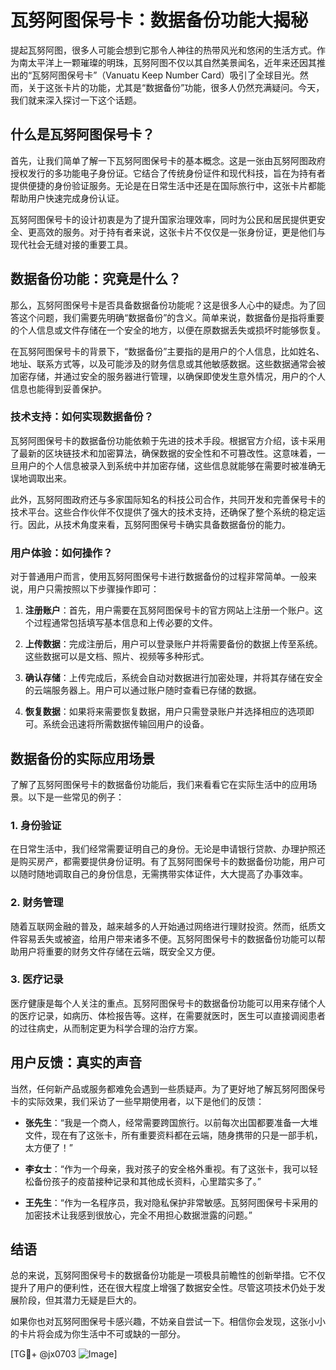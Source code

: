 # 瓦努阿图保号卡：数据备份功能大揭秘

提起瓦努阿图，很多人可能会想到它那令人神往的热带风光和悠闲的生活方式。作为南太平洋上一颗璀璨的明珠，瓦努阿图不仅以其自然美景闻名，近年来还因其推出的“瓦努阿图保号卡”（Vanuatu Keep Number Card）吸引了全球目光。然而，关于这张卡片的功能，尤其是“数据备份”功能，很多人仍然充满疑问。今天，我们就来深入探讨一下这个话题。

## 什么是瓦努阿图保号卡？

首先，让我们简单了解一下瓦努阿图保号卡的基本概念。这是一张由瓦努阿图政府授权发行的多功能电子身份证。它结合了传统身份证件和现代科技，旨在为持有者提供便捷的身份验证服务。无论是在日常生活中还是在国际旅行中，这张卡片都能帮助用户快速完成身份认证。

瓦努阿图保号卡的设计初衷是为了提升国家治理效率，同时为公民和居民提供更安全、更高效的服务。对于持有者来说，这张卡片不仅仅是一张身份证，更是他们与现代社会无缝对接的重要工具。

## 数据备份功能：究竟是什么？

那么，瓦努阿图保号卡是否具备数据备份功能呢？这是很多人心中的疑虑。为了回答这个问题，我们需要先明确“数据备份”的含义。简单来说，数据备份是指将重要的个人信息或文件存储在一个安全的地方，以便在原数据丢失或损坏时能够恢复。

在瓦努阿图保号卡的背景下，“数据备份”主要指的是用户的个人信息，比如姓名、地址、联系方式等，以及可能涉及的财务信息或其他敏感数据。这些数据通常会被加密存储，并通过安全的服务器进行管理，以确保即使发生意外情况，用户的个人信息也能得到妥善保护。

### 技术支持：如何实现数据备份？

瓦努阿图保号卡的数据备份功能依赖于先进的技术手段。根据官方介绍，该卡采用了最新的区块链技术和加密算法，确保数据的安全性和不可篡改性。这意味着，一旦用户的个人信息被录入到系统中并加密存储，这些信息就能够在需要时被准确无误地调取出来。

此外，瓦努阿图政府还与多家国际知名的科技公司合作，共同开发和完善保号卡的技术平台。这些合作伙伴不仅提供了强大的技术支持，还确保了整个系统的稳定运行。因此，从技术角度来看，瓦努阿图保号卡确实具备数据备份的能力。

### 用户体验：如何操作？

对于普通用户而言，使用瓦努阿图保号卡进行数据备份的过程非常简单。一般来说，用户只需按照以下步骤操作即可：

1. **注册账户**：首先，用户需要在瓦努阿图保号卡的官方网站上注册一个账户。这个过程通常包括填写基本信息和上传必要的文件。

2. **上传数据**：完成注册后，用户可以登录账户并将需要备份的数据上传至系统。这些数据可以是文档、照片、视频等多种形式。

3. **确认存储**：上传完成后，系统会自动对数据进行加密处理，并将其存储在安全的云端服务器上。用户可以通过账户随时查看已存储的数据。

4. **恢复数据**：如果将来需要恢复数据，用户只需登录账户并选择相应的选项即可。系统会迅速将所需数据传输回用户的设备。

## 数据备份的实际应用场景

了解了瓦努阿图保号卡的数据备份功能后，我们来看看它在实际生活中的应用场景。以下是一些常见的例子：

### 1. 身份验证

在日常生活中，我们经常需要证明自己的身份。无论是申请银行贷款、办理护照还是购买房产，都需要提供身份证明。有了瓦努阿图保号卡的数据备份功能，用户可以随时随地调取自己的身份信息，无需携带实体证件，大大提高了办事效率。

### 2. 财务管理

随着互联网金融的普及，越来越多的人开始通过网络进行理财投资。然而，纸质文件容易丢失或被盗，给用户带来诸多不便。瓦努阿图保号卡的数据备份功能可以帮助用户将重要的财务文件存储在云端，既安全又方便。

### 3. 医疗记录

医疗健康是每个人关注的重点。瓦努阿图保号卡的数据备份功能可以用来存储个人的医疗记录，如病历、体检报告等。这样，在需要就医时，医生可以直接调阅患者的过往病史，从而制定更为科学合理的治疗方案。

## 用户反馈：真实的声音

当然，任何新产品或服务都难免会遇到一些质疑声。为了更好地了解瓦努阿图保号卡的实际效果，我们采访了一些早期使用者，以下是他们的反馈：

- **张先生**：“我是一个商人，经常需要跨国旅行。以前每次出国都要准备一大堆文件，现在有了这张卡，所有重要资料都在云端，随身携带的只是一部手机，太方便了！”
  
- **李女士**：“作为一个母亲，我对孩子的安全格外重视。有了这张卡，我可以轻松备份孩子的疫苗接种记录和其他成长资料，心里踏实多了。”

- **王先生**：“作为一名程序员，我对隐私保护非常敏感。瓦努阿图保号卡采用的加密技术让我感到很放心，完全不用担心数据泄露的问题。”

## 结语

总的来说，瓦努阿图保号卡的数据备份功能是一项极具前瞻性的创新举措。它不仅提升了用户的便利性，还在很大程度上增强了数据安全性。尽管这项技术仍处于发展阶段，但其潜力无疑是巨大的。

如果你也对瓦努阿图保号卡感兴趣，不妨亲自尝试一下。相信你会发现，这张小小的卡片将会成为你生活中不可或缺的一部分。

[TG💪+ @jx0703 ![Image](https://github.com/user-attachments/assets/dbca1d08-cadb-493c-b0ec-ad6f7a83f270)]